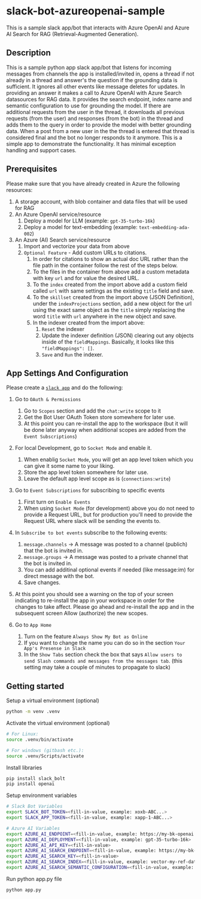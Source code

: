 # slack-bot-azureopenai-sample
This is a sample slack app/bot that interacts with Azure OpenAI and Azure AI Search for RAG (Retrieval-Augmented Generation).


## Description
This is a sample python app slack app/bot that listens for incoming messages from channels the app is installed/invited in, opens a thread if not already in a thread and answer's the question if the grounding data is sufficient. It ignores all other events like message deletes for updates.
In providing an answer it makes a call to Azure OpenAI with Azure Search datasources for RAG data. It provides the search endpoint, index name and semantic configuration to use for grounding the model.
If there are additional requests from the user in the thread, it downloads all previous requests (from the user) and responses (from the bot) in the thread and adds them to the query in order to provide the model with better grounding data.
When a post from a new user in the the thread is entered that thread is considered final and the bot no longer responds to it anymore.
This is a simple app to demonstrate the functionality. It has minimal exception handling and support cases.


## Prerequisites
Please make sure that you have already created in Azure the following resources:
1. A storage account, with blob container and data files that will be used for RAG
1. An Azure OpenAI service/resource
    1. Deploy a model for LLM (example: `gpt-35-turbo-16k`)
    2. Deploy a model for text-embedding (example: `text-embedding-ada-002`)
2. An Azure (AI) Search service/resource
    1. Import and vectorize your data from above
    2. `Optional Feature` - Add custom URLs to citations.
        1. In order for citations to show an actual doc URL rather than the file path in the container follow the rest of the steps below.
        2. To the files in the container from above add a custom metadata with key `url` and for value the desired URL.
        3. To the `index` created from the import above add a custom field called `url` with same settings as the existing `title` field and save.
        4. To the `skillset` created from the import above (JSON Definition), under the `indexProjections` section, add a new object for the url using the exact same object as the `title` simply replacing the word `title` with `url` anywhere in the new object and save.
        5. In the indexer created from the import above: 
            1. `Reset` the indexer
            2. Update the indexer definition (JSON) clearing out any objects inside of the `fieldMappings`. Basically, it looks like this `"fieldMappings": []`.
            3. `Save` and `Run` the indexer.


## App Settings And Configuration 
Please create a [`slack app`](https://api.slack/com/apps) and do the following:
1. Go to `OAuth & Permissions`
    1. Go to `Scopes` section and add the `chat:write` scope to it
    2. Get the Bot User OAuth Token store somewhere for later use.
    3. At this point you can re-install the app to the workspace (but it will be done later anyway when additional scopes are added from the `Event Subscriptions`)

2. For local Development, go to `Socket Mode` and enable it.
    1. When enablig `Socket Mode`, you will get an app level token which you can give it some name to your liking.
    2. Store the app level token somewhere for later use.
    3. Leave the default app level scope as is (`connections:write`)

3. Go to `Event Subscriptions` for subscribing to specific events
    1. First turn on `Enable Events`
    2. When using `Socket Mode` (for development) above you do not need to provide a Request URL, but for production you'll need to provide the Request URL where slack will be sending the events to.

4. In `Subscribe to bot events` subscribe to the following events:
    1. `message.channels` -> A message was posted to a channel (publich) that the bot is invited in.
    2. `message.groups`   -> A message was posted to a private channel that the bot is invited in.
    3. You can add additinal optional events if needed (like message:im) for direct message with the bot.
    3. Save changes.

5. At this point you should see a warning on the top of your screen indicating to re-install the app in your workspace in order for the changes to take affect. Please go ahead and re-install the app and in the subsequent screen Allow (authorize) the new scopes.

6. Go to `App Home`
    1. Turn on the feature `Always Show My Bot as Online`
    2. If you want to change the name you can do so in the section `Your App's Presense in Slack`
    3. In the `Show Tabs` section check the box that says `Allow users to send Slash commands and messages from the messages tab`. (this setting may take a couple of minutes to propagate to slack)


## Getting started
Setup a virtual environment (optional)
```sh
python -m venv .venv
```

Activate the virtual environment (optional)
```sh
# For Linux:
source .venv/bin/activate

# For windows (gitbash etc.):
source .venv/Scripts/activate
```

Install libraries
```sh
pip install slack_bolt
pip install openai
```

Setup environment variables
```sh
# Slack Bot Variables
export SLACK_BOT_TOKEN=<fill-in-value, example: xoxb-ABC...>
export SLACK_APP_TOKEN=<fill-in-value, example: xapp-1-ABC...>

# Azure AI Variables
export AZURE_AI_ENDPOINT=<fill-in-value, example: https://my-bk-openai.openai.azure.com/>
export AZURE_AI_DEPLOYMENT=<fill-in-value, example: gpt-35-turbo-16k>
export AZURE_AI_API_KEY=<fill-in-value>
export AZURE_AI_SEARCH_ENDPOINT=<fill-in-value, example: https://my-bk-aisearch.search.windows.net>
export AZURE_AI_SEARCH_KEY=<fill-in-value>
export AZURE_AI_SEARCH_INDEX=<fill-in-value, example: vector-my-ref-data-1723475267472>
export AZURE_AI_SEARCH_SEMANTIC_CONFIGURATION=<fill-in-value, example: vector-my-ref-data-1723475267472-semantic-configuration>
```

Run python app.py file
```sh
python app.py
```
